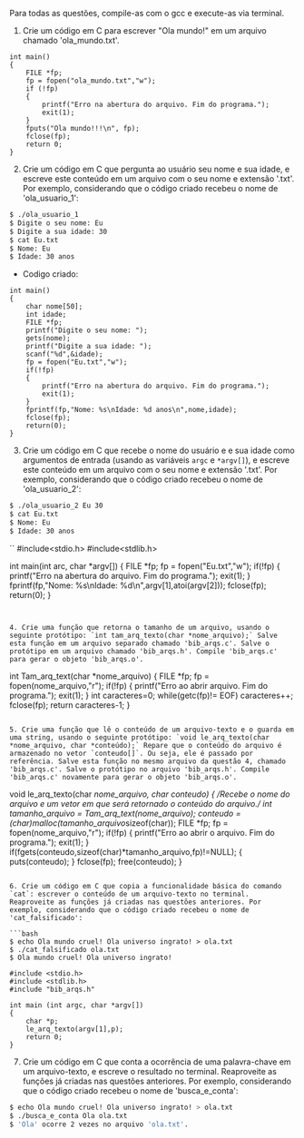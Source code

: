 Para todas as questões, compile-as com o gcc e execute-as via terminal.

1. Crie um código em C para escrever "Ola mundo!" em um arquivo chamado 'ola_mundo.txt'.

```
int main()
{
	FILE *fp;
	fp = fopen("ola_mundo.txt","w");
	if (!fp)
	{
		printf("Erro na abertura do arquivo. Fim do programa.");
		exit(1);
	}
	fputs("Ola mundo!!!\n", fp);
	fclose(fp);
	return 0;
}
```

2. Crie um código em C que pergunta ao usuário seu nome e sua idade, e escreve este conteúdo em um arquivo com o seu nome e extensão '.txt'. Por exemplo, considerando que o código criado recebeu o nome de 'ola_usuario_1':

```bash
$ ./ola_usuario_1
$ Digite o seu nome: Eu
$ Digite a sua idade: 30
$ cat Eu.txt
$ Nome: Eu
$ Idade: 30 anos
```
- Codigo criado:

```
int main()
{
	char nome[50];
	int idade;
	FILE *fp;
	printf("Digite o seu nome: ");
	gets(nome);
	printf("Digite a sua idade: ");
	scanf("%d",&idade);
	fp = fopen("Eu.txt","w");
	if(!fp)
	{
		printf("Erro na abertura do arquivo. Fim do programa.");
		exit(1);
	}
	fprintf(fp,"Nome: %s\nIdade: %d anos\n",nome,idade);
	fclose(fp);
	return(0);
}
```

3. Crie um código em C que recebe o nome do usuário e e sua idade como argumentos de entrada (usando as variáveis `argc` e `*argv[]`), e escreve este conteúdo em um arquivo com o seu nome e extensão '.txt'. Por exemplo, considerando que o código criado recebeu o nome de 'ola_usuario_2':

```bash
$ ./ola_usuario_2 Eu 30
$ cat Eu.txt
$ Nome: Eu
$ Idade: 30 anos
```
``
#include<stdio.h>
#include<stdlib.h>

int main(int arc, char *argv[])
{
	FILE *fp;
	fp = fopen("Eu.txt","w");
	if(!fp)
	{
		printf("Erro na abertura do arquivo. Fim do programa.");
		exit(1);
	}
	fprintf(fp,"Nome: %s\nIdade: %d\n",argv[1],atoi(argv[2]));
	fclose(fp);
	return(0);
}
```


4. Crie uma função que retorna o tamanho de um arquivo, usando o seguinte protótipo: `int tam_arq_texto(char *nome_arquivo);` Salve esta função em um arquivo separado chamado 'bib_arqs.c'. Salve o protótipo em um arquivo chamado 'bib_arqs.h'. Compile 'bib_arqs.c' para gerar o objeto 'bib_arqs.o'.

```
int Tam_arq_text(char *nome_arquivo)
{
	FILE *fp;
	fp = fopen(nome_arquivo,"r");
	if(!fp)
	{
		printf("Erro ao abrir arquivo. Fim do programa.");
		exit(1);
	}
	int caracteres=0;
	while(getc(fp)!= EOF)
		caracteres++;
	fclose(fp);
	return caracteres-1;
}
```

5. Crie uma função que lê o conteúdo de um arquivo-texto e o guarda em uma string, usando o seguinte protótipo: `void le_arq_texto(char *nome_arquivo, char *conteúdo);` Repare que o conteúdo do arquivo é armazenado no vetor `conteudo[]`. Ou seja, ele é passado por referência. Salve esta função no mesmo arquivo da questão 4, chamado 'bib_arqs.c'. Salve o protótipo no arquivo 'bib_arqs.h'. Compile 'bib_arqs.c' novamente para gerar o objeto 'bib_arqs.o'.

```
void le_arq_texto(char *nome_arquivo, char *conteudo)
{
	/*Recebe o nome do arquivo e um vetor em que será retornado o conteúdo do arquivo.*/
	int tamanho_arquivo = Tam_arq_text(nome_arquivo);
	conteudo = (char*)malloc(tamanho_arquivo*sizeof(char));
	FILE *fp;
	fp = fopen(nome_arquivo,"r");
	if(!fp)
	{
		printf("Erro ao abrir o arquivo. Fim do programa.");
		exit(1);
	}
	if(fgets(conteudo,sizeof(char)*tamanho_arquivo,fp)!=NULL);
	{
		puts(conteudo);
	}
	fclose(fp);
	free(conteudo);
}

```

6. Crie um código em C que copia a funcionalidade básica do comando `cat`: escrever o conteúdo de um arquivo-texto no terminal. Reaproveite as funções já criadas nas questões anteriores. Por exemplo, considerando que o código criado recebeu o nome de 'cat_falsificado':

```bash
$ echo Ola mundo cruel! Ola universo ingrato! > ola.txt
$ ./cat_falsificado ola.txt
$ Ola mundo cruel! Ola universo ingrato!
```
```
#include <stdio.h>
#include <stdlib.h>
#include "bib_arqs.h"

int main (int argc, char *argv[])
{
	char *p;
	le_arq_texto(argv[1],p);
	return 0;
}
```


7. Crie um código em C que conta a ocorrência de uma palavra-chave em um arquivo-texto, e escreve o resultado no terminal. Reaproveite as funções já criadas nas questões anteriores. Por exemplo, considerando que o código criado recebeu o nome de 'busca_e_conta':

```bash
$ echo Ola mundo cruel! Ola universo ingrato! > ola.txt
$ ./busca_e_conta Ola ola.txt
$ 'Ola' ocorre 2 vezes no arquivo 'ola.txt'.
```
